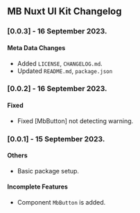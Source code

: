 ## MB Nuxt UI Kit Changelog


### [0.0.3] - 16 September 2023.

#### Meta Data Changes

- Added `LICENSE`, `CHANGELOG.md`.
- Updated `README.md`, `package.json`



### [0.0.2] - 16 September 2023.

#### Fixed

- Fixed [MbButton] not detecting warning.



### [0.0.1] - 15 September 2023.

#### Others

- Basic package setup.

#### Incomplete Features

- Component `MbButton` is added.
